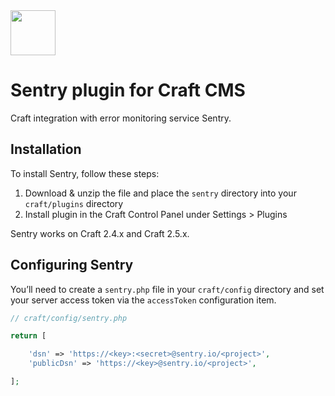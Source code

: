 <img src="https://rawgit.com/joshuabaker/craft-sentry/master/sentry/resources/icon.svg" width="72">

# Sentry plugin for Craft CMS

Craft integration with error monitoring service Sentry.

## Installation

To install Sentry, follow these steps:

1. Download & unzip the file and place the `sentry` directory into your `craft/plugins` directory
2. Install plugin in the Craft Control Panel under Settings > Plugins

Sentry works on Craft 2.4.x and Craft 2.5.x.

## Configuring Sentry

You’ll need to create a `sentry.php` file in your `craft/config` directory and set your server access token via the `accessToken` configuration item.

```php
// craft/config/sentry.php

return [

    'dsn' => 'https://<key>:<secret>@sentry.io/<project>',
    'publicDsn' => 'https://<key>@sentry.io/<project>',

];
```
